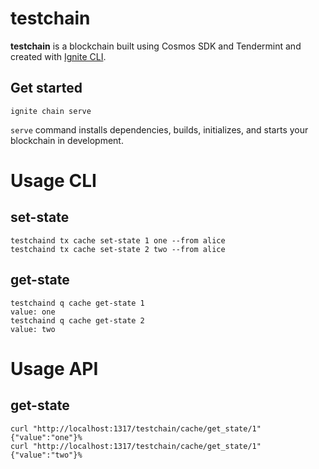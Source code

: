 # testchain
**testchain** is a blockchain built using Cosmos SDK and Tendermint and created with [Ignite CLI](https://ignite.com/cli).

## Get started

```
ignite chain serve
```

`serve` command installs dependencies, builds, initializes, and starts your blockchain in development.

# Usage CLI

## set-state

```
testchaind tx cache set-state 1 one --from alice
testchaind tx cache set-state 2 two --from alice
```

## get-state
```
testchaind q cache get-state 1
value: one
testchaind q cache get-state 2
value: two
```

# Usage API

## get-state

```
curl "http://localhost:1317/testchain/cache/get_state/1"
{"value":"one"}%
curl "http://localhost:1317/testchain/cache/get_state/1"
{"value":"two"}%
```
